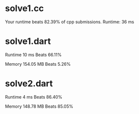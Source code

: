 # solve1.cc

Your runtime beats 82.39% of cpp submissions. Runtime: 36 ms

# solve1.dart

Runtime 10 ms Beats 66.11%

Memory 154.05 MB Beats 5.26%

# solve2.dart

Runtime 4 ms Beats 86.40%

Memory 148.78 MB Beats 85.05%

